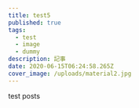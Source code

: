 ```yaml
---
title: test5
published: true
tags:
  - test
  - image
  - dummy
description: 記事
date: 2020-06-15T06:24:58.265Z
cover_image: /uploads/material2.jpg
---
```

test posts